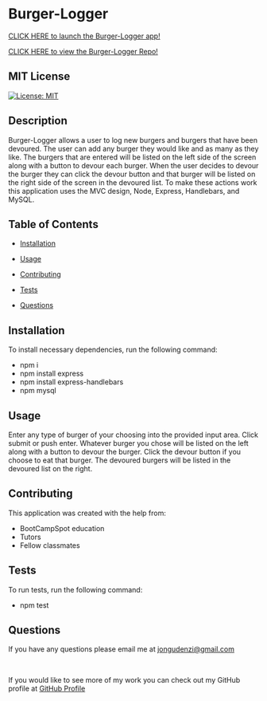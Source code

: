 # Burger-Logger

[CLICK HERE to launch the Burger-Logger app!](https://burger-logger-gudenzi.herokuapp.com/)

[CLICK HERE to view the Burger-Logger Repo!](https://github.com/JonGudenzi/Burger-Logger)

  ## MIT License
  [![License: MIT](https://img.shields.io/badge/License-MIT-yellow.svg)](https://opensource.org/licenses/MIT)

  ## Description
  Burger-Logger allows a user to log new burgers and burgers that have been devoured. The user can add any burger they would like and as many as they like.  The burgers that are entered will be listed on the left side of the screen along with a button to devour each burger.  When the user decides to devour the burger they can click the devour button and that burger will be listed on the right side of the screen in the devoured list.  To make these actions work this application uses the MVC design, Node, Express, Handlebars, and MySQL.

  ## Table of Contents

  * [Installation](#Installation)

  * [Usage](#usage)

  * [Contributing](#contributing)

  * [Tests](#tests)

  * [Questions](#Questions)

## Installation
To install necessary dependencies, run the following command:
  * npm i
  * npm install express 
  * npm install express-handlebars 
  * npm mysql

## Usage
  Enter any type of burger of your choosing into the provided input area.  Click submit or push enter. Whatever burger you chose will be listed on the left along with a button to devour the burger.  Click the devour button if you choose to eat that burger.  The devoured burgers will be listed in the devoured list on the right.

## Contributing
  This application was created with the help from:
  * BootCampSpot education 
  * Tutors
  * Fellow classmates

## Tests
To run tests, run the following command:
  * npm test

## Questions
If you have any questions please email me at  [jongudenzi@gmail.com](mailto:jongudenzi@gmail.com)

<br>

If you would like to see more of my work you can check out my GitHub profile at [GitHub Profile](https://github.com/JonGudenzi)

